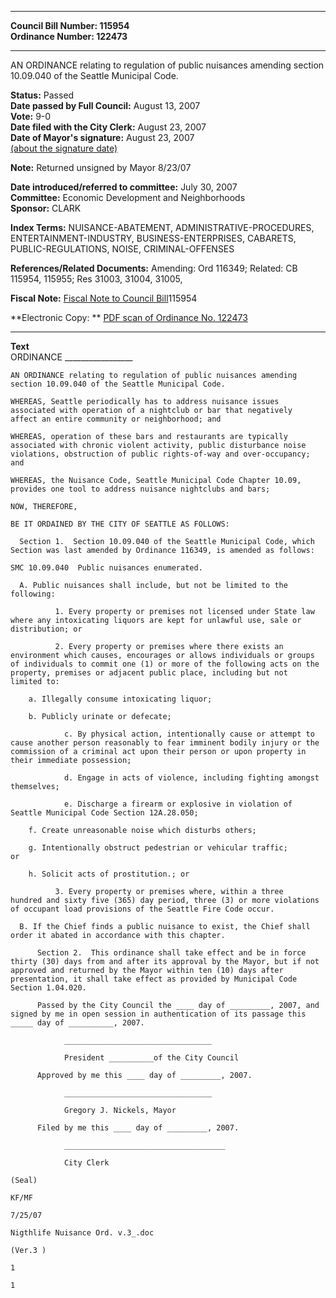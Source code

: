 * * * * *  
  
**Council Bill Number: [](#h0)[](#h2)115954**   
**Ordinance Number: 122473**  
  
* * * * *  
  
AN ORDINANCE relating to regulation of public nuisances amending section 10.09.040 of the Seattle Municipal Code.  
  
**Status:** Passed   
**Date passed by Full Council:** August 13, 2007   
**Vote:** 9-0   
**Date filed with the City Clerk:** August 23, 2007   
**Date of Mayor's signature:** August 23, 2007   
[(about the signature date)](/~public/approvaldate.htm)   
  
**Note:** Returned unsigned by Mayor 8/23/07  
  
  
**Date introduced/referred to committee:** July 30, 2007   
**Committee:** Economic Development and Neighborhoods   
**Sponsor:** CLARK   
  
**Index Terms:** NUISANCE-ABATEMENT, ADMINISTRATIVE-PROCEDURES, ENTERTAINMENT-INDUSTRY, BUSINESS-ENTERPRISES, CABARETS, PUBLIC-REGULATIONS, NOISE, CRIMINAL-OFFENSES  
  
**References/Related Documents:** Amending: Ord 116349; Related: CB 115954, 115955; Res 31003, 31004, 31005,  
  
**Fiscal Note:** [Fiscal Note to Council Bill](http://clerk.seattle.gov/~public/fnote/115954.htm)[](#h1)[](#h3)115954  
  
**Electronic Copy: ** [PDF scan of Ordinance No. 122473](/~archives/Ordinances/Ord_122473.pdf)  
  
* * * * *  
  
**Text**  
    ORDINANCE _________________  
  
    AN ORDINANCE relating to regulation of public nuisances amending  
    section 10.09.040 of the Seattle Municipal Code.  
  
    WHEREAS, Seattle periodically has to address nuisance issues  
    associated with operation of a nightclub or bar that negatively  
    affect an entire community or neighborhood; and  
  
    WHEREAS, operation of these bars and restaurants are typically  
    associated with chronic violent activity, public disturbance noise  
    violations, obstruction of public rights-of-way and over-occupancy;  
    and  
  
    WHEREAS, the Nuisance Code, Seattle Municipal Code Chapter 10.09,  
    provides one tool to address nuisance nightclubs and bars;  
  
    NOW, THEREFORE,  
  
    BE IT ORDAINED BY THE CITY OF SEATTLE AS FOLLOWS:  
  
      Section 1.  Section 10.09.040 of the Seattle Municipal Code, which  
    Section was last amended by Ordinance 116349, is amended as follows:  
  
    SMC 10.09.040  Public nuisances enumerated.  
  
      A. Public nuisances shall include, but not be limited to the  
    following:  
  
              1. Every property or premises not licensed under State law  
    where any intoxicating liquors are kept for unlawful use, sale or  
    distribution; or  
  
              2. Every property or premises where there exists an  
    environment which causes, encourages or allows individuals or groups  
    of individuals to commit one (1) or more of the following acts on the  
    property, premises or adjacent public place, including but not  
    limited to:  
  
        a. Illegally consume intoxicating liquor;  
  
        b. Publicly urinate or defecate;  
  
                c. By physical action, intentionally cause or attempt to  
    cause another person reasonably to fear imminent bodily injury or the  
    commission of a criminal act upon their person or upon property in  
    their immediate possession;  
  
                d. Engage in acts of violence, including fighting amongst  
    themselves;  
  
                e. Discharge a firearm or explosive in violation of  
    Seattle Municipal Code Section 12A.28.050;  
  
        f. Create unreasonable noise which disturbs others;  
  
        g. Intentionally obstruct pedestrian or vehicular traffic;  
    or  
  
        h. Solicit acts of prostitution.; or  
  
              3. Every property or premises where, within a three  
    hundred and sixty five (365) day period, three (3) or more violations  
    of occupant load provisions of the Seattle Fire Code occur.    
  
      B. If the Chief finds a public nuisance to exist, the Chief shall  
    order it abated in accordance with this chapter.  
  
          Section 2.  This ordinance shall take effect and be in force  
    thirty (30) days from and after its approval by the Mayor, but if not  
    approved and returned by the Mayor within ten (10) days after  
    presentation, it shall take effect as provided by Municipal Code  
    Section 1.04.020.  
  
          Passed by the City Council the ____ day of _________, 2007, and  
    signed by me in open session in authentication of its passage this  
    _____ day of __________, 2007.  
  
                _________________________________  
  
                President __________of the City Council  
  
          Approved by me this ____ day of _________, 2007.  
  
                _________________________________  
  
                Gregory J. Nickels, Mayor  
  
          Filed by me this ____ day of _________, 2007.  
  
                ____________________________________  
  
                City Clerk  
  
    (Seal)  
  
    KF/MF  
  
    7/25/07  
  
    Nigthlife Nuisance Ord. v.3_.doc  
  
    (Ver.3 )  
  
    1  
  
    1  
